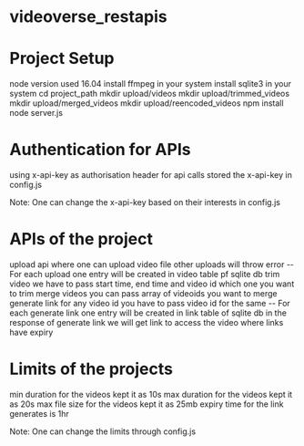# videoverse_restapis

# Project Setup
node version used 16.04
install ffmpeg in your system
install sqlite3 in your system
cd project_path
mkdir upload/videos
mkdir upload/trimmed_videos
mkdir upload/merged_videos
mkdir upload/reencoded_videos
npm install
node server.js

# Authentication for APIs
using x-api-key as authorisation header for api calls 
stored the x-api-key in config.js

Note: One can change the x-api-key based on their interests in config.js

# APIs of the project
upload api where one can upload video file other uploads will throw error  -- For each upload one entry will be created in video table pf sqlite db
trim video we have to pass start time, end time and video id which one you want to trim
merge videos you can pass array of videoids you want to merge
generate link for any video id you have to pass video id for the same -- For each generate link one entry will be created in link table of sqlite db
in the response of generate link we will get link to access the video where links have expiry 

# Limits of the projects
min duration for the videos kept it as 10s
max duration for the videos kept it as 20s
max file size for the videos kept it as 25mb
expiry time for the link generates is 1hr

Note: One can change the limits through config.js


